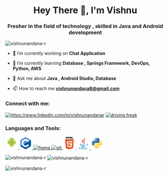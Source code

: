 <h1 align="center">Hey There 👋, I'm Vishnu</h1>
<h3 align="center">Fresher in the field of technology , skilled in Java and Android development</h3>
<!img align="right" alt="Developer" width="400" src="https://miro.medium.com/max/1785/1*IRGHmiGsa16stedQvIaZfw.gif" >


<p align="left"> <img src="https://komarev.com/ghpvc/?username=vishnunandana-r&label=Profile%20views&color=0e75b6&style=flat" alt="vishnunandana-r" /> </p>

- 🔭 I’m currently working on **Chat Application**

- 🌱 I’m currently learning **Database , Springs Framework, DevOps, Python, AWS**

- 💬 Ask me about **Java , Android Studio, Database**

- 📫 How to reach me **vishnunandana8@gmail.com**

<h3 align="left">Connect with me:</h3>
<p align="left">
<a href="https://linkedin.com/in/https://www.linkedin.com/in/vishnunandanar" target="blank"><img align="center" src="https://raw.githubusercontent.com/rahuldkjain/github-profile-readme-generator/master/src/images/icons/Social/linked-in-alt.svg" alt="https://www.linkedin.com/in/vishnunandanar" height="30" width="40" /></a>
<a href="https://instagram.com/driving.freak" target="blank"><img align="center" src="https://raw.githubusercontent.com/rahuldkjain/github-profile-readme-generator/master/src/images/icons/Social/instagram.svg" alt="driving.freak" height="30" width="40" /></a>
</p>

<h3 align="left">Languages and Tools:</h3>
<p align="left"> <a href="https://developer.android.com" target="_blank" rel="noreferrer"> <img src="https://raw.githubusercontent.com/devicons/devicon/master/icons/android/android-original-wordmark.svg" alt="android" width="40" height="40"/> </a> <a href="https://www.cprogramming.com/" target="_blank" rel="noreferrer"> <img src="https://raw.githubusercontent.com/devicons/devicon/master/icons/c/c-original.svg" alt="c" width="40" height="40"/> </a> <a href="https://www.figma.com/" target="_blank" rel="noreferrer"> <img src="https://www.vectorlogo.zone/logos/figma/figma-icon.svg" alt="figma" width="40" height="40"/> </a> <a href="https://git-scm.com/" target="_blank" rel="noreferrer"> <img src="https://www.vectorlogo.zone/logos/git-scm/git-scm-icon.svg" alt="git" width="40" height="40"/> </a> <a href="https://www.w3.org/html/" target="_blank" rel="noreferrer"> <img src="https://raw.githubusercontent.com/devicons/devicon/master/icons/html5/html5-original-wordmark.svg" alt="html5" width="40" height="40"/> </a> <a href="https://www.java.com" target="_blank" rel="noreferrer"> <img src="https://raw.githubusercontent.com/devicons/devicon/master/icons/java/java-original.svg" alt="java" width="40" height="40"/> </a> <a href="https://www.linux.org/" target="_blank" rel="noreferrer"><img src="https://raw.githubusercontent.com/devicons/devicon/master/icons/python/python-original.svg" alt="python" width="40" height="40"/> </a> </p>

<p><img align="left" src="https://github-readme-stats.vercel.app/api/top-langs?username=vishnunandana-r&show_icons=true&locale=en&layout=compact" alt="vishnunandana-r" /></p>

<p>&nbsp;<img align="center" src="https://github-readme-stats.vercel.app/api?username=vishnunandana-r&show_icons=true&locale=en" alt="vishnunandana-r" /></p>

<p><img align="center" src="https://github-readme-streak-stats.herokuapp.com/?user=vishnunandana-r&" alt="vishnunandana-r" /></p>
